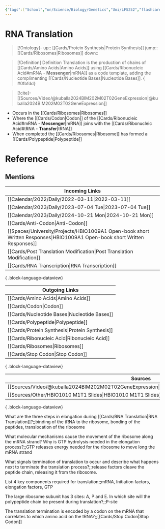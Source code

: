 ```yaml
---
{"tags":["School","on/Science/Biology/Genetics","Uni/LFS252","flashcards/LFS252"],"date created":"2022-03-11 Fri","edited":"2023-04-06 Thu","dg-publish":true,"permalink":"/cards/rna-translation/","dgPassFrontmatter":true}
---
```


# RNA Translation

> [!Ontology]-
> up:: [[Cards/Protein Synthesis\|Protein Synthesis]]
> jump::[[Cards/Ribosomes\|Ribosomes]]
> down:: 

> [!Definition] Definition
> Translation is the production of chains of [[Cards/Amino Acids\|Amino Acids]] using [[Cards/Ribonucleic Acid#mRNA - **Messenger**\|mRNA]] as a code template, adding the complimenting [[Cards/Nucleotide Bases\|Nucleotide Bases]].
{ #0fbfdd}


> [!cite]-
> [[Sources/Video/@kuballa2024BIM202M02T02GeneExpression\|@kuballa2024BIM202M02T02GeneExpression]]

- Occurs in the [[Cards/Ribosomes\|Ribosomes]]
- Where the [[Cards/Codon\|Codon]] of the [[Cards/Ribonucleic Acid#mRNA - **Messenger**\|mRNA]] joins with the [[Cards/Ribonucleic Acid#tRNA - **Transfer**\|tRNA]]
- When completed the [[Cards/Ribosomes\|Ribosome]] has formed a [[Cards/Polypeptide\|Polypeptide]]

# Reference

## Mentions

| Incoming Links                                                                                                               |
| ---------------------------------------------------------------------------------------------------------------------------- |
| [[Calendar/2022/Daily/2022-03-11\|2022-03-11]]                                                                            |
| [[Calendar/2023/Daily/2023-07-04 Tue\|2023-07-04 Tue]]                                                                    |
| [[Calendar/2023/Daily/2024-10-21 Mon\|2024-10-21 Mon]]                                                                    |
| [[Cards/Anti-Codon\|Anti-Codon]]                                                                                          |
| [[Spaces/University/Projects/HBIO1009A1 Open-book short Written Responses\|HBIO1009A1 Open-book short Written Responses]] |
| [[Cards/Post Translation Modification\|Post Translation Modification]]                                                    |
| [[Cards/RNA Transcription\|RNA Transcription]]                                                                            |

{ .block-language-dataview}

| Outgoing Links                                    |
| ------------------------------------------------- |
| [[Cards/Amino Acids\|Amino Acids]]             |
| [[Cards/Codon\|Codon]]                         |
| [[Cards/Nucleotide Bases\|Nucleotide Bases]]   |
| [[Cards/Polypeptide\|Polypeptide]]             |
| [[Cards/Protein Synthesis\|Protein Synthesis]] |
| [[Cards/Ribonucleic Acid\|Ribonucleic Acid]]   |
| [[Cards/Ribosomes\|Ribosomes]]                 |
| [[Cards/Stop Codon\|Stop Codon]]               |

{ .block-language-dataview}

| Sources                                                                                             |
| --------------------------------------------------------------------------------------------------- |
| [[Sources/Video/@kuballa2024BIM202M02T02GeneExpression\|@kuballa2024BIM202M02T02GeneExpression]] |
| [[Sources/Other/HBIO1010 M1T1 Slides\|HBIO1010 M1T1 Slides]]                                     |

{ .block-language-dataview}

What are the three steps in elongation during [[Cards/RNA Translation\|RNA Translation]]?;;binding of the tRNA to the ribosome, bonding of the peptides, translocation of the ribosome

What molecular mechanisms cause the movement of the ribosome along the mRNA strand? Why is GTP hydrolysis needed in the elongation process?;;GTP releases energy needed for the ribosome to move long the mRNA strand

What signals termination of translation to occur and describe what happens next to terminate the translation process?;;release factors cleave the peptide chain, releasing it from the ribosome.

List 4 key components required for translation;;mRNA, Initiation factors, elongation factors, GTP
<!--SR:!2024-11-06,1,230-->

The large ribosome subunit has 3 sites: A, P and E. In which site will the polypeptide chain be present during translation?;;P-site

The translation termination is encoded by a codon on the mRNA that correlates to which amino acid on the tRNA?;;[[Cards/Stop Codon\|Stop Codon]]
<!--SR:!2024-11-08,3,250-->
